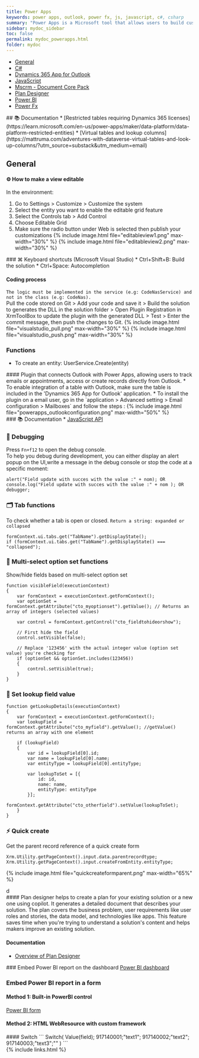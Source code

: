 ```yaml
---
title: Power Apps
keywords: power apps, outlook, power fx, js, javascript, c#, csharp
summary: "Power Apps is a Microsoft tool that allows users to build custom applications, simplify business processes, and enhance productivity across an organization. It connects to various data sources, enabling real-time data interaction and app development without extensive coding"
sidebar: mydoc_sidebar
toc: false
permalink: mydoc_powerapps.html
folder: mydoc
---
```


<ul id="profileTabs" class="nav nav-tabs">
    <li class="active"><a class="noCrossRef" href="general" data-toggle="tab">General</a></li>
    <li><a class="noCrossRef" href="#csharp" data-toggle="tab">C#</a></li>
    <li><a class="noCrossRef" href="#dynamics-app-outlook" data-toggle="tab">Dynamics 365 App for Outlook</a></li>
    <li><a class="noCrossRef" href="#javascript" data-toggle="tab">JavaScript</a></li>
    <li><a class="noCrossRef" href="#mscrm" data-toggle="tab">Mscrm - Document Core Pack</a></li>
    <li><a class="noCrossRef" href="#plan-designer" data-toggle="tab">Plan Designer</a></li>
    <li><a class="noCrossRef" href="#power-bi" data-toggle="tab">Power BI</a></li>
    <li><a class="noCrossRef" href="#power-fx" data-toggle="tab">Power Fx</a></li>
</ul>
  <div class="tab-content">
<div role="tabpanel" class="tab-pane active" id="general" markdown="1">
## 📚 Documentation
* [Restricted tables requiring Dynamics 365 licenses](https://learn.microsoft.com/en-us/power-apps/maker/data-platform/data-platform-restricted-entities)
* [Virtual tables and lookup columns](https://mattruma.com/adventures-with-dataverse-virtual-tables-and-look-up-columns/?utm_source=substack&utm_medium=email)

## General
#### ⚙️ How to make a view editable
In the environment:
1. Go to Settings > Customize > Customize the system
2. Select the entity you want to enable the editable grid feature
3. Select the Controls tab > Add Control
4. Choose Editable Grid
5. Make sure the radio button under Web is selected then publish your customizations
{% include image.html file="editableview1.png" max-width="30%" %}
{% include image.html file="editableview2.png" max-width="30%" %}
</div>

<div role="tabpanel" class="tab-pane" id="csharp" markdown="1">
### ⌘ Keyboard shortcuts (Microsoft Visual Studio)  
* Ctrl+Shift+B: Build the solution
* Ctrl+Space: Autocompletion  
    
#### Coding process
`The logic must be implemented in the service (e.g: CodeNasService) and not in the class (e.g: CodeNas).`  
Pull the code stored on Git > Add your code and save it > Build the solution to generates the DLL in the solution folder > Open Plugin Registration in XrmToolBox to update the plugin with the generated DLL > Test > Enter the commit message, then push the changes to Git.
{% include image.html file="visualstudio_pull.png" max-width="30%" %}
{% include image.html file="visualstudio_push.png" max-width="30%" %}

### Functions
* To create an entity: UserService.Create(entity)
</div>

<div role="tabpanel" class="tab-pane" id="dynamics-app-outlook" markdown="1">
#### Plugin that connects Outlook with Power Apps, allowing users to track emails or appointments, access or create records directly from Outlook.
* To enable integration of a table with Outlook, make sure the table is included in the 'Dynamics 365 App for Outlook' application.
* To install the plugin on a email user, go in the `application > Advanced setting > Email configuration > Mailboxes` and follow the steps :
{% include image.html file="powerapps_outlookconfiguration.png" max-width="50%" %}
</div>

<div role="tabpanel" class="tab-pane" id="javascript" markdown="1">
### 📚 Documentation
* <a href="https://learn.microsoft.com/en-us/power-apps/developer/model-driven-apps/clientapi/reference" target="_blank" rel="noopener noreferrer">JavaScript API</a>  

### 🐞 Debugging
Press `Fn+f12` to open the debug console.  
To help you debug during development, you can either display an alert popup on the UI,write a message in the debug console or stop the code at a specific moment:
```
alert("Field update with succes with the value :" + nom); OR
console.log("Field update with succes with the value :" + nom ); OR
debugger;
```

### 🗂️ Tab functions
To check whether a tab is open or closed. `Return a string: expanded or collapsed`
```
formContext.ui.tabs.get("TabName").getDisplayState();
if (formContext.ui.tabs.get("TabName").getDisplayState() === "collapsed");
```

### 🔀 Multi-select option set functions
Show/hide fields based on multi-select option set
```
function visibleField(executionContext)
{
    var formContext = executionContext.getFormContext();
    var optionSet = formContext.getAttribute("cto_myoptionset").getValue(); // Returns an array of integers (selected values)
    
    var control = formContext.getControl("cto_fieldtohideorshow");

    // First hide the field
    control.setVisible(false);

    // Replace '123456' with the actual integer value (option set value) you're checking for
    if (optionSet && optionSet.includes(123456))
    {
        control.setVisible(true);
    }
}
```

### 📝 Set lookup field value
```
function getLookupDetails(executionContext)
{
    var formContext = executionContext.getFormContext();
    var lookupField = formContext.getAttribute("cto_myfield").getValue(); //getValue() returns an array with one element

    if (lookupField)
    {
        var id = lookupField[0].id;
        var name = lookupField[0].name;
        var entityType = lookupField[0].entityType;

        var lookupToSet = [{
            id: id,
            name: name,
            entityType: entityType
        }];
        formContext.getAttribute("cto_otherfield").setValue(lookupToSet);
    }
}
```

### ⚡ Quick create
Get the parent record reference of a quick create form
```
Xrm.Utility.getPageContext().input.data.parentrecordtype;
Xrm.Utility.getPageContext().input.createFromEntity.entityType;
```
{% include image.html file="quickcreateformparent.png" max-width="65%" %}
</div>

<div role="tabpanel" class="tab-pane" id="mscrm" markdown="1">
d
</div>

<div role="tabpanel" class="tab-pane" id="plan-designer" markdown="1">
#### Plan designer helps to create a plan for your existing solution or a new one using copilot. It generates a detailed document that describes your solution. The plan covers the business problem, user requirements like user roles and stories, the data model, and technologies like apps. This feature saves time when you're trying to understand a solution's content and helps makers improve an existing solution.

#### Documentation
* [Overview of Plan Designer](https://learn.microsoft.com/en-us/power-apps/maker/plan-designer/plan-designer)
</div>

<div role="tabpanel" class="tab-pane" id="power-bi" markdown="1">
### Embed Power BI report on the dashboard
<a href="https://learn.microsoft.com/en-us/power-apps/user/add-powerbi-dashboards" target="_blank" rel="noopener noreferrer">Power BI dashboard</a>

### Embed Power BI report in a form
#### Method 1: Built-in PowerBI control
<a href="https://learn.microsoft.com/en-us/power-apps/maker/model-driven-apps/embed-powerbi-report-in-system-form" target="_blank" rel="noopener noreferrer">Power BI form</a>  
#### Method 2: HTML WebResource with custom framework

</div>

<div role="tabpanel" class="tab-pane" id="power-fx" markdown="1">
#### Switch
```
Switch(
Value(field);
917140001;"text1";
917140002;"text2";
917140003;"text3";""
)
```
</div>
</div>
{% include links.html %}
